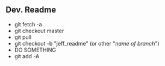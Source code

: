 ## Dev. Readme

- git fetch -a
- git checkout master
- git pull 
- git checkout -b "jeff_readme" (or other "*name of branch*")
-  DO SOMETHING
- git add -A